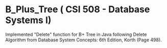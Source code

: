 # B_Plus_Tree ( CSI 508 - Database Systems I)
Implemented "Delete" function for B+ Tree in Java following Delete Algorithm from Database System Concepts: 6th Edition, Korth (Page 498).
